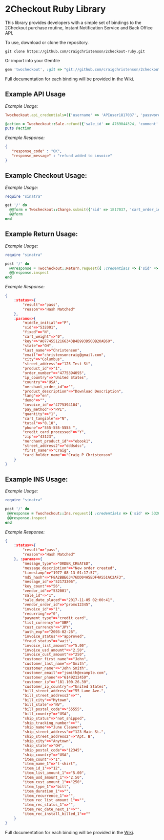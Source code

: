 2Checkout Ruby Library
=====================

This library provides developers with a simple set of bindings to the 2Checkout purchase routine, Instant Notification Service and Back Office API.

To use, download or clone the repository.

```shell
git clone https://github.com/craigchristenson/2checkout-ruby.git
```

Or import into your Gemfile

```ruby
gem 'twocheckout', :git => "git://github.com/craigchristenson/2checkout-ruby.git"
```

Full documentation for each binding will be provided in the [Wiki](https://github.com/craigchristenson/2checkout-ruby/wiki).


Example API Usage
-----------------

*Example Usage:*

```ruby
Twocheckout.api_credentials=({'username' => 'APIuser1817037', 'password' => 'APIpass1817037'})

@action = Twocheckout::Sale.refund({'sale_id' => 4769044324, 'comment' => "test refund", 'category' => 1})
puts @action
```

*Example Response:*

```json
{
   "response_code" : "OK",
   "response_message" : "refund added to invoice"
}
```

Example Checkout Usage:
-----------------------

*Example Usage:*

```ruby
require "sinatra"

get '/' do
  @@form = Twocheckout::Charge.submit({'sid' => 1817037, 'cart_order_id' => 'Example Sale', 'total' => 1.00})
  @@form
end
```

Example Return Usage:
---------------------

*Example Usage:*

```ruby
require "sinatra"

post '/' do
  @@response = Twocheckout::Return.request({ :credentials => {'sid' => '532001', 'secret' => 'tango'}, :params => params})
  @@response.inspect
end
```

*Example Response:*

```json
{
    :status=>{
        "result"=>"pass",
        "reason"=>"Hash Matched"
    }, 
    :params=>{
        "middle_initial"=>"P", 
        "sid"=>"532001", 
        "fixed"=>"N", 
        "cart_weight"=>"0", 
        "key"=>"A07745512166343B4B993D50DB20AB60", 
        "state"=>"OH", 
        "last_name"=>"Christenson", 
        "email"=>"christensoncraig@gmail.com", 
        "city"=>"Columbus", 
        "street_address"=>"123 Test St", 
        "product_id"=>"1", 
        "order_number"=>"4775394095", 
        "ip_country"=>"United States", 
        "country"=>"USA", 
        "merchant_order_id"=>"", 
        "product_description"=>"Download Description", 
        "lang"=>"en", 
        "demo"=>"", 
        "invoice_id"=>"4775394104", 
        "pay_method"=>"PPI", 
        "quantity"=>"1", 
        "cart_tangible"=>"N", 
        "total"=>"0.10", 
        "phone"=>"555-555-5555 ", 
        "credit_card_processed"=>"Y", 
        "zip"=>"43123", 
        "merchant_product_id"=>"ebook1", 
        "street_address2"=>"dddsdsc", 
        "first_name"=>"Craig", 
        "card_holder_name"=>"Craig P Christenson"
    }
}
```

Example INS Usage:
------------------

*Example Usage:*

```ruby
require "sinatra"

post '/' do
 @@response = Twocheckout::Ins.request({ :credentials => {'sid' => 532001, 'secret' => 'tango'}, :params => params})
 @@response.inspect
end
```

*Example Response:*

```json
{
    :status=>{
        "result"=>"pass", 
        "reason"=>"Hash Matched"
    }, :params=>{
        "message_type"=>"ORDER_CREATED", 
        "message_description"=>"New order created", 
        "timestamp"=>"1977-08-13 01:17:57", 
        "md5_hash"=>"F8A2BBE63476DD04A5EDF4A551AC2AF3", 
        "message_id"=>"52173306", 
        "key_count"=>"56", 
        "vendor_id"=>"532001", 
        "sale_id"=>"1", 
        "sale_date_placed"=>"2017-11-05 02:00:41", 
        "vendor_order_id"=>"promo12345", 
        "invoice_id"=>"1", 
        "recurring"=>"0", 
        "payment_type"=>"credit card", 
        "list_currency"=>"GBP", 
        "cust_currency"=>"JPY", 
        "auth_exp"=>"2003-02-26", 
        "invoice_status"=>"approved", 
        "fraud_status"=>"wait", 
        "invoice_list_amount"=>"5.00", 
        "invoice_usd_amount"=>"2.50", 
        "invoice_cust_amount"=>"250", 
        "customer_first_name"=>"John", 
        "customer_last_name"=>"Smith", 
        "customer_name"=>"John Smith", 
        "customer_email"=>"jsmith@example.com", 
        "customer_phone"=>"6149212450", 
        "customer_ip"=>"181.100.26.30", 
        "customer_ip_country"=>"United States", 
        "bill_street_address"=>"55 Lane Ave.", 
        "bill_street_address2"=>"", 
        "bill_city"=>"Mytown", 
        "bill_state"=>"NV", 
        "bill_postal_code"=>"55555", 
        "bill_country"=>"USA", 
        "ship_status"=>"not_shipped", 
        "ship_tracking_number"=>"", 
        "ship_name"=>"June Cleaver", 
        "ship_street_address"=>"123 Main St.", 
        "ship_street_address2"=>"Apt. B", 
        "ship_city"=>"Anytown", 
        "ship_state"=>"OH", 
        "ship_postal_code"=>"12345", 
        "ship_country"=>"USA", 
        "item_count"=>"1", 
        "item_name_1"=>"t-shirt", 
        "item_id_1"=>"12", 
        "item_list_amount_1"=>"5.00", 
        "item_usd_amount_1"=>"2.50", 
        "item_cust_amount_1"=>"250", 
        "item_type_1"=>"bill", 
        "item_duration_1"=>"", 
        "item_recurrence_1"=>"", 
        "item_rec_list_amount_1"=>"", 
        "item_rec_status_1"=>"", 
        "item_rec_date_next_1"=>"", 
        "item_rec_install_billed_1"=>""
    }
}
```

Full documentation for each binding will be provided in the [Wiki](https://github.com/craigchristenson/2checkout-ruby/wiki).
